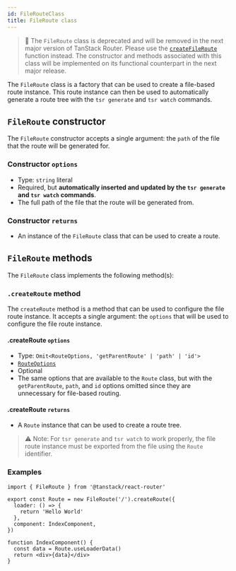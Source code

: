 ```yaml
---
id: FileRouteClass
title: FileRoute class
---
```


> 🚧 The `FileRoute` class is deprecated and will be removed in the next major version of TanStack Router. Please use the [`createFileRoute`](./api/router/createFileRouteFunction) function instead. The constructor and methods associated with this class will be implemented on its functional counterpart in the next major release.

The `FileRoute` class is a factory that can be used to create a file-based route instance. This route instance can then be used to automatically generate a route tree with the `tsr generate` and `tsr watch` commands.

## `FileRoute` constructor

The `FileRoute` constructor accepts a single argument: the `path` of the file that the route will be generated for.

### Constructor `options`

- Type: `string` literal
- Required, but **automatically inserted and updated by the `tsr generate` and `tsr watch` commands**.
- The full path of the file that the route will be generated from.

### Constructor `returns`

- An instance of the `FileRoute` class that can be used to create a route.

## `FileRoute` methods

The `FileRoute` class implements the following method(s):

### `.createRoute` method

The `createRoute` method is a method that can be used to configure the file route instance. It accepts a single argument: the `options` that will be used to configure the file route instance.

#### .createRoute `options`

- Type: `Omit<RouteOptions, 'getParentRoute' | 'path' | 'id'>`
- [`RouteOptions`](./api/router/RouteOptionsType)
- Optional
- The same options that are available to the `Route` class, but with the `getParentRoute`, `path`, and `id` options omitted since they are unnecessary for file-based routing.

#### .createRoute `returns`

- A `Route` instance that can be used to create a route tree.

> ⚠️ Note: For `tsr generate` and `tsr watch` to work properly, the file route instance must be exported from the file using the `Route` identifier.

### Examples

```tsx
import { FileRoute } from '@tanstack/react-router'

export const Route = new FileRoute('/').createRoute({
  loader: () => {
    return 'Hello World'
  },
  component: IndexComponent,
})

function IndexComponent() {
  const data = Route.useLoaderData()
  return <div>{data}</div>
}
```

